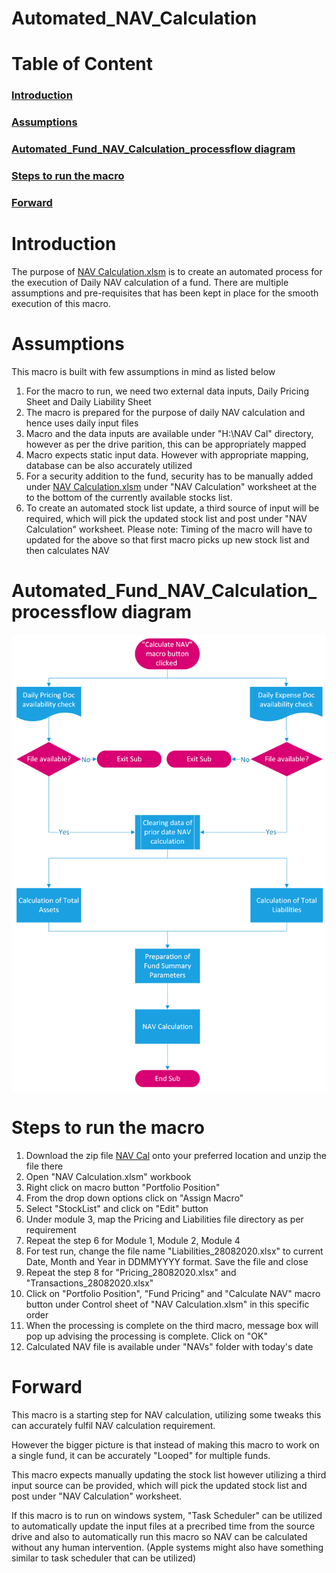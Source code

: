 # Automated_NAV_Calculation 

# Table of Content
### [Introduction](#introduction-1)
### [Assumptions](#assumptions-1)
### [Automated_Fund_NAV_Calculation_processflow diagram](#automated_fund_nav_calculation_processflow-diagram-1)
### [Steps to run the macro](#steps-to-run-the-macro-1)
### [Forward](#forward-1)

# Introduction
The purpose of [NAV Calculation.xlsm](https://github.com/Vanipreet/Automated_NAV_Calculation/blob/master/NAV%20Calculation.xlsm) is to create an automated process for the execution of Daily NAV calculation of a fund. There are multiple assumptions and pre-requisites that has been kept in place for the smooth execution of this macro.

# Assumptions
This macro is built with few assumptions in mind as listed below

1. For the macro to run, we need two external data inputs, Daily Pricing Sheet and Daily Liability Sheet
2. The macro is prepared for the purpose of daily NAV calculation and hence uses daily input files
3. Macro and the data inputs are available under "H:\NAV Cal" directory, however as per the drive parition, this can be appropriately mapped
4. Macro expects static input data. However with appropriate mapping, database can be also accurately utilized
5. For a security addition to the fund, security has to be manually added under [NAV Calculation.xlsm](https://github.com/Vanipreet/Automated_NAV_Calculation/blob/master/NAV%20Cal/NAV%20Calculation.xlsm) under "NAV Calculation" worksheet at the to the bottom of the currently available stocks list.
6. To create an automated stock list update, a third source of input will be required, which will pick the updated stock list and post under "NAV Calculation" worksheet.
Please note: Timing of the macro will have to updated for the above so that first macro picks up new stock list and then calculates NAV

# Automated_Fund_NAV_Calculation_processflow diagram
![alt text](https://github.com/Vanipreet/Automated_NAV_Calculation/blob/master/NAV%20Calculation%20Processflow.png)

# Steps to run the macro

1. Download the zip file [NAV Cal](https://github.com/Vanipreet/Automated_NAV_Calculation) onto your preferred location and unzip the file there
2. Open "NAV Calculation.xlsm" workbook
3. Right click on macro button "Portfolio Position"
4. From the drop down options click on "Assign Macro"
5. Select "StockList" and click on "Edit" button
6. Under module 3, map the Pricing and Liabilities file directory as per requirement
7. Repeat the step 6 for Module 1, Module 2, Module 4
8. For test run, change the file name "Liabilities_28082020.xlsx" to current Date, Month and Year in DDMMYYYY format. Save the file and close
9. Repeat the step 8 for "Pricing_28082020.xlsx" and "Transactions_28082020.xlsx"
10. Click on "Portfolio Position", "Fund Pricing" and "Calculate NAV" macro button under Control sheet of "NAV Calculation.xlsm" in this specific order
11. When the processing is complete on the third macro, message box will pop up advising the processing is complete. Click on "OK"
12. Calculated NAV file is available under "NAVs" folder with today's date

# Forward

This macro is a starting step for NAV calculation, utilizing some tweaks this can accurately fulfil NAV calculation requirement.

However the bigger picture is that instead of making this macro to work on a single fund, it can be accurately "Looped" for multiple funds.

This macro expects manually updating the stock list however utilizing a third input source can be provided, which will pick the updated stock list and post under "NAV Calculation" worksheet.

If this macro is to run on windows system, "Task Scheduler" can be utilized to automatically update the input files at a precribed time from the source drive and also to automatically run this macro so NAV can be calculated without any human intervention. (Apple systems might also have something similar to task scheduler that can be utilized)

